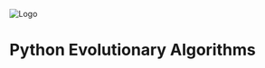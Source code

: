 ![Logo](https://github.com/noio/peas/raw/master/logo.svg)

Python Evolutionary Algorithms
==============================

